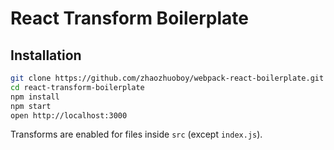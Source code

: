 # React Transform Boilerplate

## Installation

```bash
git clone https://github.com/zhaozhuoboy/webpack-react-boilerplate.git
cd react-transform-boilerplate
npm install
npm start
open http://localhost:3000
```

Transforms are enabled for files inside `src` (except `index.js`).
